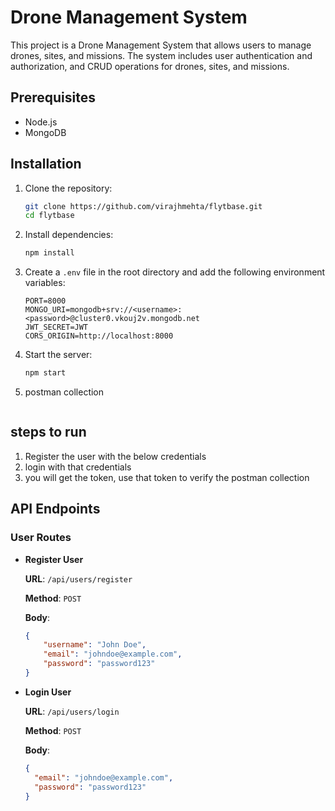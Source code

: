 # Drone Management System

This project is a Drone Management System that allows users to manage drones, sites, and missions. The system includes user authentication and authorization, and CRUD operations for drones, sites, and missions.

## Prerequisites

- Node.js
- MongoDB

## Installation

1. Clone the repository:

    ```bash
    git clone https://github.com/virajhmehta/flytbase.git
    cd flytbase
    ```

2. Install dependencies:

    ```bash
    npm install
    ```

3. Create a `.env` file in the root directory and add the following environment variables:

    ```env
    PORT=8000
    MONGO_URI=mongodb+srv://<username>:<password>@cluster0.vkouj2v.mongodb.net
    JWT_SECRET=JWT
    CORS_ORIGIN=http://localhost:8000
    ```

4. Start the server:

    ```bash
    npm start
    ```
5. postman collection
    ``` file called as flytbase.postman_collection

## steps to run
1. Register the user with the below credentials
2. login with that credentials 
3. you will get the token, use that token to verify the postman collection

## API Endpoints

### User Routes

- **Register User**

    **URL**: `/api/users/register`

    **Method**: `POST`

    **Body**:

    ```json
    {
        "username": "John Doe",
        "email": "johndoe@example.com",
        "password": "password123"
    }

    ```

- **Login User**

    **URL**: `/api/users/login`

    **Method**: `POST`

    **Body**:

    ```json
    {
      "email": "johndoe@example.com",
      "password": "password123"
    }
    ```

